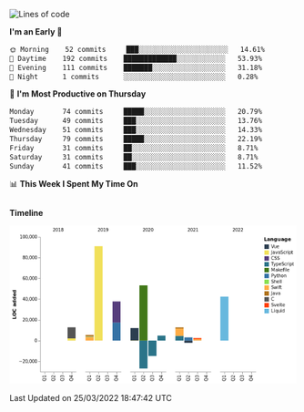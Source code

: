 <!--START_SECTION:waka-->
![Lines of code](https://img.shields.io/badge/From%20Hello%20World%20I%27ve%20Written-234%20Thousand%20lines%20of%20code-blue)

**I'm an Early 🐤** 

```text
🌞 Morning    52 commits     ███░░░░░░░░░░░░░░░░░░░░░░   14.61% 
🌆 Daytime    192 commits    █████████████░░░░░░░░░░░░   53.93% 
🌃 Evening    111 commits    ███████░░░░░░░░░░░░░░░░░░   31.18% 
🌙 Night      1 commits      ░░░░░░░░░░░░░░░░░░░░░░░░░   0.28%

```
📅 **I'm Most Productive on Thursday** 

```text
Monday       74 commits     █████░░░░░░░░░░░░░░░░░░░░   20.79% 
Tuesday      49 commits     ███░░░░░░░░░░░░░░░░░░░░░░   13.76% 
Wednesday    51 commits     ███░░░░░░░░░░░░░░░░░░░░░░   14.33% 
Thursday     79 commits     █████░░░░░░░░░░░░░░░░░░░░   22.19% 
Friday       31 commits     ██░░░░░░░░░░░░░░░░░░░░░░░   8.71% 
Saturday     31 commits     ██░░░░░░░░░░░░░░░░░░░░░░░   8.71% 
Sunday       41 commits     ███░░░░░░░░░░░░░░░░░░░░░░   11.52%

```


📊 **This Week I Spent My Time On** 

```text
```

**Timeline**

![Chart not found](https://raw.githubusercontent.com/johann-lr/johann-lr/master/charts/bar_graph.png) 


 Last Updated on 25/03/2022 18:47:42 UTC
<!--END_SECTION:waka-->
